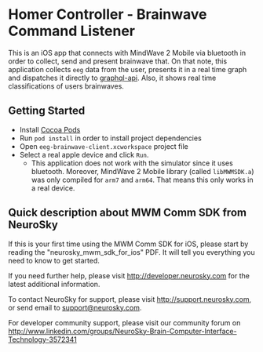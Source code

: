 # Homer Controller - Brainwave Command Listener

This is an iOS app that connects with MindWave 2 Mobile via bluetooth in order to collect, send and present brainwave that. On that note, this application collects `eeg` data from the user, presents it in a real time graph and dispatches it directly to [graphql-api](https://github.com/PhilipsHUEController/api). Also, it shows real time classifications of users brainwaves.

## Getting Started

* Install [Cocoa Pods](https://cocoapods.org/)
* Run `pod install` in order to install project dependencies
* Open `eeg-brainwave-client.xcworkspace` project file
* Select a real apple device and click `Run`.
  * This application does not work with the simulator since it uses bluetooth. Moreover, MindWave 2 Mobile library (called `libMWMSDK.a`) was only compiled for `arm7` and `arm64`. That means this only works in a real device.

## Quick description about MWM Comm SDK from NeuroSky

If this is your first time using the MWM Comm SDK for iOS, please start
by reading the "neurosky_mwm_sdk_for_ios" PDF.  It will
tell you everything you need to know to get started.

If you need further help, please visit http://developer.neurosky.com for the latest
additional information.

To contact NeuroSky for support, please visit http://support.neurosky.com, or
send email to support@neurosky.com.

For developer community support, please visit our community forum on
http://www.linkedin.com/groups/NeuroSky-Brain-Computer-Interface-Technology-3572341
